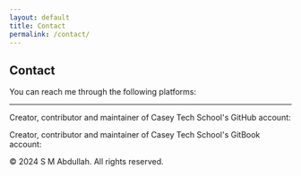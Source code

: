 ```yaml
---
layout: default
title: Contact
permalink: /contact/
---
```


<div class="contact-container">
    <h2>Contact</h2>
    <p>You can reach me through the following platforms:</p>
    <span class="contact-icon">
        <a href="http://au.linkedin.com/in/smabdullah" target="_blank" rel="noopener noreferrer">
            <i class="fa fa-linkedin fa-4x" aria-hidden="true"></i>
        </a>
    </span>
    <span class="contact-icon">
        <a href="mailto:sm.abdullah@chisholm.edu.au" target="_blank" rel="noopener noreferrer">
            <i class="fa fa-envelope-o fa-4x" aria-hidden="true"></i>
        </a>
    </span>
    <span class="contact-icon">
        <a href="mailto:sma.csedu@gmail.com" target="_blank" rel="noopener noreferrer">
            <i class="fa fa-envelope fa-4x" aria-hidden="true"></i>
        </a>
    </span>
    <span class="contact-icon">
        <a href="https://github.com/smabdullah" target="_blank" rel="noopener noreferrer">
            <i class="fa fa-github-square fa-4x" aria-hidden="true"></i>
        </a>
    </span>
    <hr>
    <div>
        <span>
            <p>Creator, contributor and maintainer of Casey Tech School's GitHub account:
                <a href="https://github.com/caseytechschool-cts" target="_blank" rel="noopener noreferrer">
                    <i class="fa fa-github fa-2x" aria-hidden="true"></i>
                </a></p>
        </span>
    </div>
    <div>
        <span>
            <p>Creator, contributor and maintainer of Casey Tech School's GitBook account:
                <a href="https://caseytechschool.gitbook.io/welcome" target="_blank" rel="noopener noreferrer">
                    <i class="fa fa-book fa-2x" aria-hidden="true"></i>
                </a></p>
        </span>
    </div>
</div>
<footer>
    <div class="container">
        <p>&copy; 2024 S M Abdullah. All rights reserved.</p>
    </div>
</footer>

